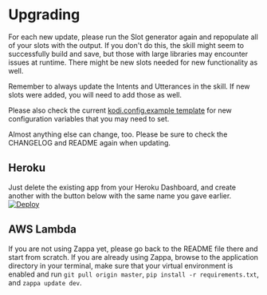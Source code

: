 # Upgrading

For each new update, please run the Slot generator again and repopulate all of your slots with the output. If you don't do this, the skill might seem to successfully build and save, but those with large libraries may encounter issues at runtime. There might be new slots needed for new functionality as well.

Remember to always update the Intents and Utterances in the skill. If new slots were added, you will need to add those as well.

Please also check the current [kodi.config.example template](https://raw.githubusercontent.com/m0ngr31/kodi-voice/master/kodi_voice/kodi.config.example) for new configuration variables that you may need to set.

Almost anything else can change, too.  Please be sure to check the CHANGELOG and README again when updating.

## Heroku

Just delete the existing app from your Heroku Dashboard, and create another with the button below with the same name you gave earlier.
[![Deploy](https://www.herokucdn.com/deploy/button.svg)](https://www.heroku.com/deploy/?template=https://github.com/m0ngr31/kodi-alexa)

## AWS Lambda

If you are not using Zappa yet, please go back to the README file there and start from scratch. If you are already using Zappa, browse to the application directory in your terminal, make sure that your virtual environment is enabled and run `git pull origin master`, `pip install -r requirements.txt`, and `zappa update dev`.
